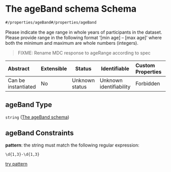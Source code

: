 # The ageBand schema Schema

```txt
#/properties/ageBand#/properties/ageBand
```

Please indicate the age range in whole years of participants in the dataset. Please provide range in the following format ‘[min age] – [max age]’ where both the minimum and maximum are whole numbers (integers).


> FIXME: Rename MDC response to ageRange according to spec
>

| Abstract            | Extensible | Status         | Identifiable            | Custom Properties | Additional Properties | Access Restrictions | Defined In                                                                    |
| :------------------ | ---------- | -------------- | ----------------------- | :---------------- | --------------------- | ------------------- | ----------------------------------------------------------------------------- |
| Can be instantiated | No         | Unknown status | Unknown identifiability | Forbidden         | Allowed               | none                | [dataset.schema.json\*](../schema/dataset.schema.json "open original schema") |

## ageBand Type

`string` ([The ageBand schema](dataset-properties-the-ageband-schema.md))

## ageBand Constraints

**pattern**: the string must match the following regular expression: 

```regexp
\d{1,3}-\d{1,3}
```

[try pattern](https://regexr.com/?expression=%5Cd%7B1%2C3%7D-%5Cd%7B1%2C3%7D "try regular expression with regexr.com")
